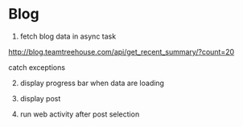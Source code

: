 # Blog

1) fetch blog data in async task

http://blog.teamtreehouse.com/api/get_recent_summary/?count=20

catch exceptions

2) display progress bar when data are loading

3) display post

4) run web activity after post selection 
